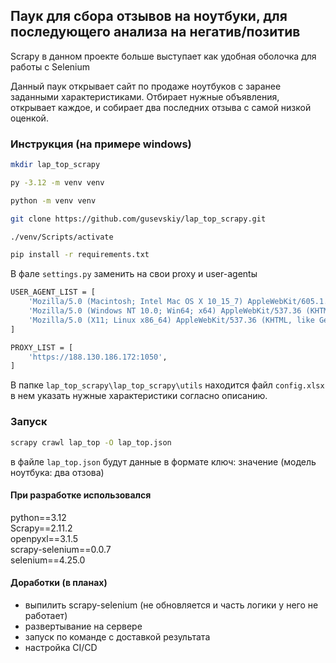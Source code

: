 ## Паук для сбора отзывов на ноутбуки, для последующего анализа на негатив/позитив
Scrapy в данном проекте больше выступает как удобная оболочка для работы с Selenium

Данный паук открывает сайт по продаже ноутбуков с заранее заданными характеристиками. Отбирает нужные объявления, открывает каждое, и собирает два последних отзыва с самой низкой оценкой.

### Инструкция (на примере windows)
```bash
mkdir lap_top_scrapy

py -3.12 -m venv venv

python -m venv venv

git clone https://github.com/gusevskiy/lap_top_scrapy.git

./venv/Scripts/activate

pip install -r requirements.txt
```
В фале `settings.py` заменить на свои proxy и user-agentы
```bash
USER_AGENT_LIST = [
    'Mozilla/5.0 (Macintosh; Intel Mac OS X 10_15_7) AppleWebKit/605.1.15 (KHTML, like Gecko) Version/14.0.3 Safari/605.1.15',
    'Mozilla/5.0 (Windows NT 10.0; Win64; x64) AppleWebKit/537.36 (KHTML, like Gecko) Chrome/91.0.4472.124 Safari/537.36',
    'Mozilla/5.0 (X11; Linux x86_64) AppleWebKit/537.36 (KHTML, like Gecko) Chrome/91.0.4472.114 Safari/537.36',
] 

PROXY_LIST = [
    'https://188.130.186.172:1050',
]
```

В папке `lap_top_scrapy\lap_top_scrapy\utils` находится файл `config.xlsx` в нем указать нужные характеристики согласно описанию.

### Запуск
```bash
scrapy crawl lap_top -O lap_top.json
```
в файле `lap_top.json` будут данные в формате ключ: значение (модель ноутбука: два отзова)

#### При разработке использовался 
python==3.12  
Scrapy==2.11.2  
openpyxl==3.1.5  
scrapy-selenium==0.0.7  
selenium==4.25.0  

#### Доработки (в планах)
* выпилить scrapy-selenium (не обновляется и часть логики у него не работает)
* развертывание на сервере
* запуск по команде с доставкой результата
* настройка CI/CD
